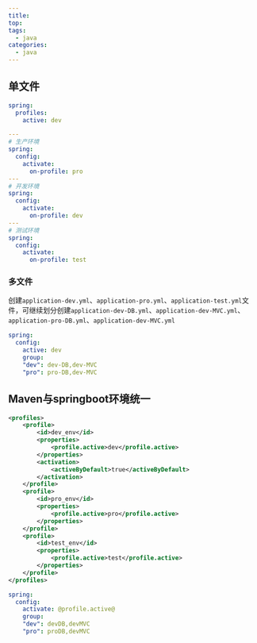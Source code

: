 ```yaml
---
title: 
top: 
tags:
  - java
categories:
  - java
---
```


## 单文件

```yml
spring:
  profiles:
    active: dev

---
# 生产环境
spring:
  config:
    activate:
      on-profile: pro
---
# 开发环境
spring:
  config:
    activate:
      on-profile: dev
---
# 测试环境
spring:
  config:
    activate:
      on-profile: test
```

### 多文件

创建`application-dev.yml`、`application-pro.yml`、`application-test.yml`文件，可继续划分创建`application-dev-DB.yml`、`application-dev-MVC.yml`、`application-pro-DB.yml`、`application-dev-MVC.yml`

```yml
spring:
  config:
    active: dev
    group: 
    "dev": dev-DB,dev-MVC
    "pro": pro-DB,dev-MVC
```

## Maven与springboot环境统一

```xml
<profiles>
    <profile>
        <id>dev_env</id>
        <properties>
            <profile.active>dev</profile.active>
        </properties>
        <activation>
            <activeByDefault>true</activeByDefault>
        </activation>
    </profile>
    <profile>
        <id>pro_env</id>
        <properties>
            <profile.active>pro</profile.active>
        </properties>
    </profile>
    <profile>
        <id>test_env</id>
        <properties>
            <profile.active>test</profile.active>
        </properties>
    </profile>
</profiles>
```

```yml
spring:
  config:
    activate: @profile.active@
    group: 
    "dev": devDB,devMVC
    "pro": proDB,devMVC
```


